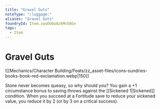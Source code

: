 ```yaml
---
title: "Gravel Guts"
noteType: ":luggage:"
aliases: "Gravel Guts"
foundryId: Item.zwvDUOwAz6Mn58Gn
tags:
  - Item
---
```


# Gravel Guts
![[Mechanics/Character Building/Feats/zz_asset-files/icons-sundries-books-book-red-exclamation.webp|150]]

Stone never becomes queasy, so why should you? You gain a +1 circumstance bonus to saving throws against the [[Sickened 1|Sickened]] condition. When you succeed at a Fortitude save to reduce your sickened value, you reduce it by 2 (or by 3 on a critical success).
